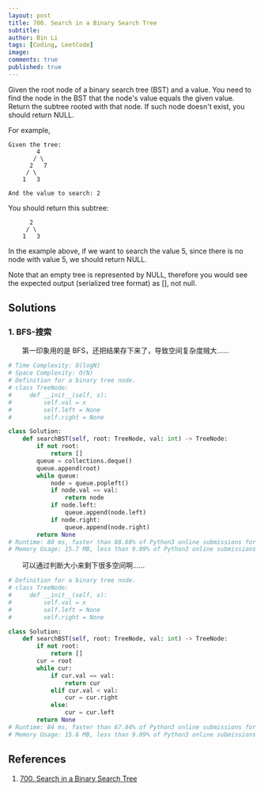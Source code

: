 ```yaml
---
layout: post
title: 700. Search in a Binary Search Tree
subtitle: 
author: Bin Li
tags: [Coding, LeetCode]
image: 
comments: true
published: true
---
```


Given the root node of a binary search tree (BST) and a value. You need to find the node in the BST that the node's value equals the given value. Return the subtree rooted with that node. If such node doesn't exist, you should return NULL.

For example, 
```
Given the tree:
        4
       / \
      2   7
     / \
    1   3

And the value to search: 2
```
You should return this subtree:
```
      2     
     / \   
    1   3
```
In the example above, if we want to search the value 5, since there is no node with value 5, we should return NULL.

Note that an empty tree is represented by NULL, therefore you would see the expected output (serialized tree format) as [], not null.

## Solutions
### 1. BFS-搜索
　　第一印象用的是 BFS，还把结果存下来了，导致空间复杂度贼大……

```python
# Time Complexity: O(logN)
# Space Complexity: O(N)
# Definition for a binary tree node.
# class TreeNode:
#     def __init__(self, x):
#         self.val = x
#         self.left = None
#         self.right = None

class Solution:
    def searchBST(self, root: TreeNode, val: int) -> TreeNode:
        if not root:
            return []
        queue = collections.deque()
        queue.append(root)
        while queue:
            node = queue.popleft()
            if node.val == val:
                return node
            if node.left:
                queue.append(node.left)
            if node.right:
                queue.append(node.right)
        return None
# Runtime: 80 ms, faster than 88.68% of Python3 online submissions for Search in a Binary Search Tree.
# Memory Usage: 15.7 MB, less than 9.09% of Python3 online submissions for Search in a Binary Search Tree.
```

　　可以通过判断大小来剩下很多空间啊……
```python
# Definition for a binary tree node.
# class TreeNode:
#     def __init__(self, x):
#         self.val = x
#         self.left = None
#         self.right = None

class Solution:
    def searchBST(self, root: TreeNode, val: int) -> TreeNode:
        if not root:
            return []
        cur = root
        while cur:
            if cur.val == val:
                return cur
            elif cur.val < val:
                cur = cur.right
            else:
                cur = cur.left
        return None
# Runtime: 84 ms, faster than 67.84% of Python3 online submissions for Search in a Binary Search Tree.
# Memory Usage: 15.6 MB, less than 9.09% of Python3 online submissions for Search in a Binary Search Tree.
```

## References
1. [700. Search in a Binary Search Tree](https://leetcode.com/problems/search-in-a-binary-search-tree/)